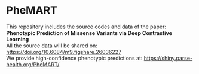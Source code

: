 # PheMART
This repository includes the source codes and data of the paper: **Phenotypic Prediction of Missense Variants via Deep Contrastive Learning**      
All the source data will be shared on: https://doi.org/10.6084/m9.figshare.26036227   
We provide high-confidence phenotypic predictions at: https://shiny.parse-health.org/PheMART/
